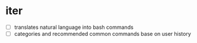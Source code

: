 # iter
- [ ] translates natural language into bash commands
- [ ] categories and recommended common commands base on user history
